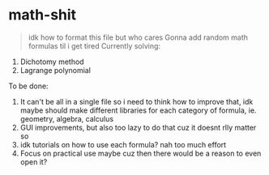 # math-shit
>idk how to format this file but who cares
Gonna add random math formulas til i get tired
Currently solving:

1. Dichotomy method 
2. Lagrange polynomial

To be done:

1. It can't be all in a single file so i need to think how to improve that, idk maybe should make different libraries for each category of formula, 
ie. geometry, algebra, calculus
2. GUI improvements, but also too lazy to do that cuz it doesnt rlly matter so
3. idk tutorials on how to use each formula? nah too much effort
4. Focus on practical use maybe cuz then there would be a reason to even open it?
